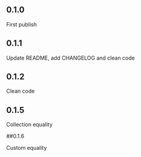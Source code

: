 ## 0.1.0

First publish

## 0.1.1

Update README, add CHANGELOG and clean code

## 0.1.2

Clean code

## 0.1.5

Collection equality

##0.1.6

Custom equality